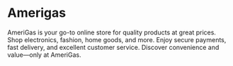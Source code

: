 # Amerigas
AmeriGas is your go-to online store for quality products at great prices. Shop electronics, fashion, home goods, and more. Enjoy secure payments, fast delivery, and excellent customer service. Discover convenience and value—only at AmeriGas.
